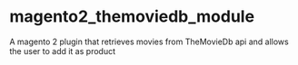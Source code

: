 # magento2_themoviedb_module
A magento 2 plugin that retrieves movies from TheMovieDb api and allows the user to add it as product
